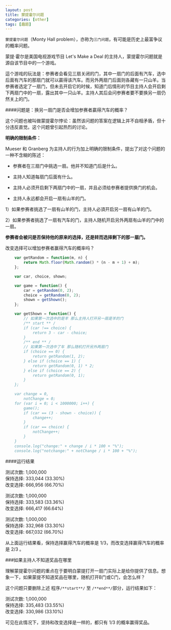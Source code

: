 ```yaml
---
layout: post
title: 蒙提霍尔问题
categories: [other]
tags: [趣题]
---
```


`蒙提霍尔问题`（Monty Hall problem），亦称为`三门问题`，有可能是历史上最富争议的概率问题。

蒙提·霍尔是美国电视游戏节目 Let's Make a Deal 的主持人，蒙提霍尔问题就是源自该节目中的一个游戏。

這个游戏的玩法是：参赛者会看见三扇关闭的门，其中一扇门的后面有汽车，选中后面有汽车的那扇门就可以贏得该汽车。而另外两扇门后面则各藏有一只山羊。当参赛者选定了一扇门，但未去开启它的时候，知道门后情形的节目主持人会开启剩下两扇门中的一扇，露出其中一只山羊。主持人其后会问参赛者要不要换另一扇仍然关上的门。

####问题是：换另一扇门是否会增加参赛者贏得汽车的概率？

这个问题也被叫做蒙提霍尔悖论：虽然该问题的答案在逻辑上并不自相矛盾，但十分违反直觉。这个问题曾引起热烈的讨论。

**明确的限制条件：**

Mueser 和 Granberg 为主持人的行为加上明确的限制条件，提出了对这个问题的一种不含糊的陈述：

- 参赛者在三扇门中挑选一扇。他并不知道门后是什么。

- 主持人知道每扇门后面有什么。

- 主持人必须开启剩下两扇门中的一扇，并且必须给参赛者提供换门的机会。

- 主持人永远都会开启一扇有山羊的门。

1）如果参赛者挑选了一扇有山羊的门，主持人必須开启另一扇有山羊的门。

2）如果参赛者挑选了一扇有汽车的门，主持人随机开启另外两扇有山羊的门中的一扇。

**参赛者会被问是否保持他的原来的选择，还是转而选择剩下的那一扇门。**

改变选择可以增加参赛者赢得汽车的概率吗？

```javascript
    var getRandom = function(m, n) {
        return Math.floor(Math.random() * (n - m + 1) + m);
    };

    var car, choice, shown;

    var game = function() {
        car = getRandom(0, 2);
        choice = getRandom(0, 2);
        shown = getShown();
    };

    var getShown = function() {
        // 如果第一次选中的是羊 那么主持人打开另一扇是羊的门
        /** start ** /
        if (car !== choice) {
            return 3 - car - choice;
        }
        /** end ** /
        // 如果第一次选中了车 那么随机打开另外两扇门
        if (choice == 0) {
            return getRandom(1, 2);
        } else if (choice == 1) {
            return getRandom(0, 1) * 2;
        } else if (choice == 2) {
            return getRandom(0, 1);
        }
    };

    var change = 0,
        notChange = 0;
    for (var i = 0; i < 1000000; i++) {
        game();
        if (car == (3 - shown - choice)) {
            change++;
        }
        if (car == choice) {
            notChange++;
        }
    }
    console.log("change:" + change / i * 100 + "%");
    console.log("notchange:" + notChange / i * 100 + "%");
```

####运行结果

测试次数: 1,000,000  
保持选择: 333,044 (33.30%)  
改变选择: 666,956 (66.70%)

测试次数: 1,000,000  
保持选择: 333,583 (33.36%)  
改变选择: 666,417 (66.64%)

测试次数: 1,000,000  
保持选择: 332,968 (33.30%)  
改变选择: 667,032 (66.70%)



从上面运行结果看，保持选择赢得汽车的概率是 1/3，而改变选择赢得汽车的概率是 2/3 。

###如果主持人不知道奖品在哪里

理解蒙提霍尔问题的重点在于要明白蒙提打开一扇门实际上是给你提供了信息。想象一下，如果蒙提不知道奖品在哪里，随机打开B门或C门，会怎么样？

这个问题只要删除上述 程序`/**start**/` 至 `/**end**/`部分，运行结果如下：

测试次数: 1,000,000  
保持选择: 335,483 (33.55%)  
改变选择: 330,986 (33.10%)

可见在此情况下，坚持和改变选择是一样的，都只有 1/3 的概率赢得奖品。
